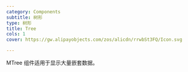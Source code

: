 ```yaml
---
category: Components
subtitle: 树形
type: 树形
title: Tree
cols: 1
cover: https://gw.alipayobjects.com/zos/alicdn/rrwbSt3FQ/Icon.svg

---
```


MTree 组件适用于显示大量嵌套数据。

